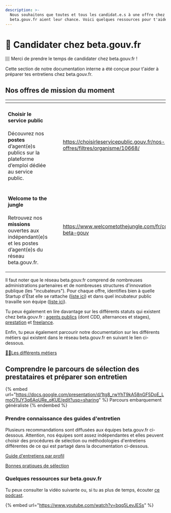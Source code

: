 ```yaml
---
description: >-
  Nous souhaitons que toutes et tous les candidat.e.s à une offre chez
  beta.gouv.fr aient leur chance. Voici quelques ressources pour t'aider.
---
```


# 🙋 Candidater chez beta.gouv.fr

🏽 Merci de prendre le temps de candidater chez beta.gouv.fr !

Cette section de notre documentation interne a été conçue pour t'aider à préparer tes entretiens chez beta.gouv.fr.



## Nos offres de mission du moment <a href="#comprendre-loffre" id="comprendre-loffre"></a>



<table data-card-size="large" data-view="cards"><thead><tr><th></th><th></th><th data-hidden></th><th data-hidden data-type="content-ref"></th><th data-hidden data-card-cover data-type="files"></th></tr></thead><tbody><tr><td><h4>Choisir le service public</h4><p>Découvrez nos <strong>postes</strong> d’agent(e)s publics sur la plateforme d’emploi dédiée au service public.</p></td><td></td><td></td><td><a href="https://choisirleservicepublic.gouv.fr/nos-offres/filtres/organisme/10668/">https://choisirleservicepublic.gouv.fr/nos-offres/filtres/organisme/10668/</a></td><td><a href="../.gitbook/assets/Choisir_SP-300x169.png">Choisir_SP-300x169.png</a></td></tr><tr><td><h4>Welcome to the jungle</h4><p>Retrouvez nos <strong>missions</strong> ouvertes aux indépendant(e)s et les postes d’agent(e)s du réseau beta.gouv.fr.</p></td><td></td><td></td><td><a href="https://www.welcometothejungle.com/fr/companies/communaute-beta-gouv">https://www.welcometothejungle.com/fr/companies/communaute-beta-gouv</a></td><td><a href="../.gitbook/assets/WTTJ_LOGO_2020.png">WTTJ_LOGO_2020.png</a></td></tr></tbody></table>



Il faut noter que le réseau beta.gouv.fr comprend de nombreuses administrations partenaires et de nombreuses structures d'innovation publique (les "incubateurs"). Pour chaque offre, identifies bien à quelle Startup d'État elle se rattache ([liste ici](https://beta.gouv.fr/startups/)) et dans quel incubateur public travaille son équipe ([liste ici](https://beta.gouv.fr/incubateurs/)).

Tu peux également en lire davantage sur les différents statuts qui existent chez beta.gouv.fr : [agents publics](les-differents-statuts/fonctionnaires-et-contractuels-de-la-fonction-publique.md) (dont CDD, alternances et stages), [prestation](les-differents-statuts/salaries-des-societes-de-prestation/) et [freelance](les-differents-statuts/independants-freelances/).

Enfin, tu peux également parcourir notre documentation sur les différents métiers qui existent dans le réseau beta.gouv.fr en suivant le lien ci-dessous.

[👷‍♀️Les différents métiers](https://doc.incubateur.net/communaute/travailler-chez-beta.gouv.fr/les-differents-metiers)


## Comprendre le parcours de sélection des prestataires et préparer son entretien
{% embed url="https://docs.google.com/presentation/d/1tg8_rwYhT9kA58nGF5DoE_LmoO1tJY3q6AoURe_qKUE/edit?usp=sharing" %}
Parcours embarquement généraliste
{% endembed %}

### Prendre connaissance des guides d'entretien <a href="#prendre-connaissance-des-guides-dentretien" id="prendre-connaissance-des-guides-dentretien"></a>

Plusieurs recommandations sont diffusées aux équipes beta.gouv.fr ci-dessous. Attention, nos équipes sont assez indépendantes et elles peuvent choisir des procédures de sélection ou méthodologies d'entretiens différentes de ce qui est partagé dans la documentation ci-dessous.

[Guide d'entretiens par profil](../gerer-son-produit/renforcer-l-equipe/guide-dentretiens-par-profil.md)

[Bonnes pratiques de sélection](https://doc.incubateur.net/communaute/gerer-son-produit/gestion-au-quotidien/renforcer-l-equipe/conseils-pour-le-recrutement)

### Quelques ressources sur beta.gouv.fr <a href="#quelques-ressources-sur-beta.gouv.fr" id="quelques-ressources-sur-beta.gouv.fr"></a>

Tu peux consulter la vidéo suivante ou, si tu as plus de temps, écouter [ce podcast](https://yolocracy.org/publications/turbulents-5-ishan-bhojwani-beta-gouv/).



{% embed url="https://www.youtube.com/watch?v=bqq5LevJESs" %}

